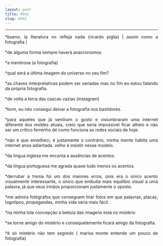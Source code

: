 ```yaml
---
layout: post
title: #042
slug: #042
---
```

---
<p class="description" style="text-align: justify;">
*bueno, la literatura no refleja nada (ricardo piglia) | assim como a fotografia |
<br>
  <br>
*de alguma forma sempre haverá anacronismos 
<br>
  <br>
*a mentirosa (a fotografia)
<br>
  <br>
*qual será a última imagem do universo no seu fim?
<br>
  <br>
*as chaves interpretativas podem ser variadas mas no fim eu estou falando da própria fotografia.
<br>
  <br>
*de volta a terra das cascas vazias (instagram)
<br>
  <br>
*bom, eu não consegui deixar a fotografia nos bastidores.
<br>
  <br>
*para aqueles que já sentiram o gosto e vislumbraram uma internet diferente dos moldes atuais, creio que seria impossivel ficar alheio e não ser um crítico ferrenho de como funciona as redes sociais de hoje.
<br>
  <br>
*não é que envelheci, é justamente o contrário, minha mente habita uma internet  anos adiantada. velho é insistir nesse modelo.
<br>
  <br>
*da lingua inglesa me encanta a ausências de acentos.
<br>
  <br>
*da língua portuguesa me agrada quase tudo menos os acentos.
<br>
  <br>
*derrubar a trema foi um dos maiores erros, pois era o único acento visualmente interessante, o único que embutia mais equilibio visual a uma palavra, já que seus irmãos proporcionam justamente o oposto.
<br>
  <br>
*me admira fotógrafos que conseguem tirar fotos em que palavras, placas, logotipos, propagandas, minha vida seria mais fácil.
<br>
  <br>
*na minha tola concepção a beleza das imagens está no mistério
<br>
  <br>
*se torne amigo do mistério e consequetemente ficará amigo da fotografia. 
<br>
  <br>
*é só mistério não tem segredo ( marisa monte entende um pouco de fotografia)
<br>
  <br>
